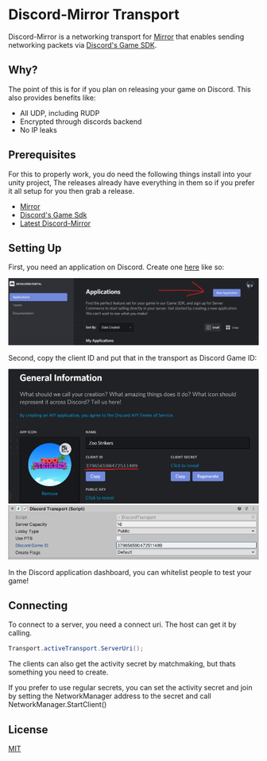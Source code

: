 # Discord-Mirror Transport

Discord-Mirror is a networking transport for [Mirror](https://github.com/vis2k/Mirror) that enables sending networking packets via [Discord's Game SDK](https://discordapp.com/developers/docs/game-sdk/sdk-starter-guide).

## Why?

The point of this is for if you plan on releasing your game on Discord. This also provides benefits like:
* All UDP, including RUDP
* Encrypted through discords backend
* No IP leaks

## Prerequisites

For this to properly work, you do need the following things install into your unity project, The releases already have everything in them so if you prefer it all setup for you then grab a release.

* [Mirror](https://github.com/vis2k/Mirror)
* [Discord's Game Sdk](https://discordapp.com/developers/docs/game-sdk/sdk-starter-guide)
* [Latest Discord-Mirror](https://github.com/Derek-R-S/Discord-Mirror/releases)

## Setting Up

First, you need an application on Discord. Create one [here](https://discordapp.com/developers/applications) like so:

![Application Process](Applications.PNG)

Second, copy the client ID and put that in the transport as Discord Game ID:

![Client ID](ClientID.PNG)
![Transport Pic](Transport.PNG)

In the Discord application dashboard, you can whitelist people to test your game!

## Connecting

To connect to a server, you need a connect uri. The host can get it by calling.
```c#
Transport.activeTransport.ServerUri();
```
The clients can also get the activity secret by matchmaking, but thats something you need to create.

If you prefer to use regular secrets, you can set the activity secret and join by setting the NetworkManager address to the secret and call NetworkManager.StartClient()

## License
[MIT](https://choosealicense.com/licenses/mit/)